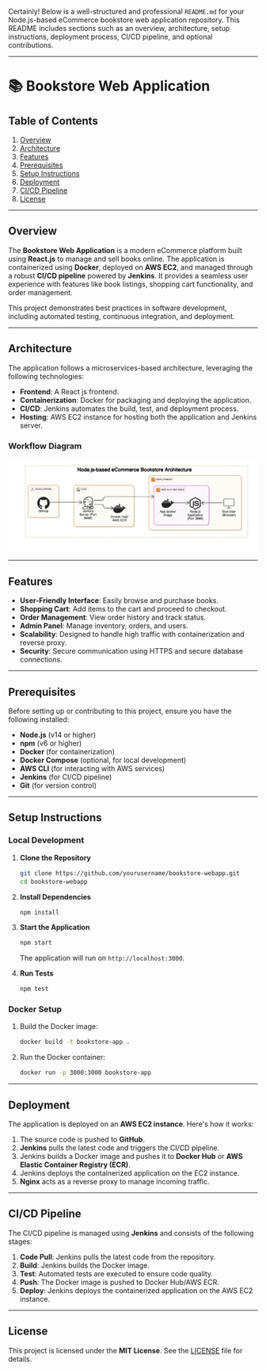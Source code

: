 Certainly! Below is a well-structured and professional `README.md` for your Node.js-based eCommerce bookstore web application repository. This README includes sections such as an overview, architecture, setup instructions, deployment process, CI/CD pipeline, and optional contributions.

---

# 📚 Bookstore Web Application

## Table of Contents
1. [Overview](#overview)
2. [Architecture](#architecture)
3. [Features](#features)
4. [Prerequisites](#prerequisites)
5. [Setup Instructions](#setup-instructions)
6. [Deployment](#deployment)
7. [CI/CD Pipeline](#ci-cd-pipeline)
10. [License](#license)

---

## Overview

The **Bookstore Web Application** is a modern eCommerce platform built using **React.js** to manage and sell books online. The application is containerized using **Docker**, deployed on **AWS EC2**, and managed through a robust **CI/CD pipeline** powered by **Jenkins**. It provides a seamless user experience with features like book listings, shopping cart functionality, and order management.

This project demonstrates best practices in software development, including automated testing, continuous integration, and deployment.

---

## Architecture

The application follows a microservices-based architecture, leveraging the following technologies:

- **Frontend**: A React js frontend.
- **Containerization**: Docker for packaging and deploying the application.
- **CI/CD**: Jenkins automates the build, test, and deployment process.
- **Hosting**: AWS EC2 instance for hosting both the application and Jenkins server.

### Workflow Diagram
![Infrastructure Architecture](bookstore.png)


---

## Features

- **User-Friendly Interface**: Easily browse and purchase books.
- **Shopping Cart**: Add items to the cart and proceed to checkout.
- **Order Management**: View order history and track status.
- **Admin Panel**: Manage inventory, orders, and users.
- **Scalability**: Designed to handle high traffic with containerization and reverse proxy.
- **Security**: Secure communication using HTTPS and secure database connections.

---

## Prerequisites

Before setting up or contributing to this project, ensure you have the following installed:

- **Node.js** (v14 or higher)
- **npm** (v6 or higher)
- **Docker** (for containerization)
- **Docker Compose** (optional, for local development)
- **AWS CLI** (for interacting with AWS services)
- **Jenkins** (for CI/CD pipeline)
- **Git** (for version control)

---

## Setup Instructions

### Local Development

1. **Clone the Repository**
   ```bash
   git clone https://github.com/yourusername/bookstore-webapp.git
   cd bookstore-webapp
   ```

2. **Install Dependencies**
   ```bash
   npm install
   ```

3. **Start the Application**
   ```bash
   npm start
   ```
   The application will run on `http://localhost:3000`.

4. **Run Tests**
   ```bash
   npm test
   ```

### Docker Setup

1. Build the Docker image:
   ```bash
   docker build -t bookstore-app .
   ```

2. Run the Docker container:
   ```bash
   docker run -p 3000:3000 bookstore-app
   ```

---

## Deployment

The application is deployed on an **AWS EC2 instance**. Here's how it works:

1. The source code is pushed to **GitHub**.
2. **Jenkins** pulls the latest code and triggers the CI/CD pipeline.
3. Jenkins builds a Docker image and pushes it to **Docker Hub** or **AWS Elastic Container Registry (ECR)**.
4. Jenkins deploys the containerized application on the EC2 instance.
5. **Nginx** acts as a reverse proxy to manage incoming traffic.

---

## CI/CD Pipeline

The CI/CD pipeline is managed using **Jenkins** and consists of the following stages:

1. **Code Pull**: Jenkins pulls the latest code from the repository.
2. **Build**: Jenkins builds the Docker image.
3. **Test**: Automated tests are executed to ensure code quality.
4. **Push**: The Docker image is pushed to Docker Hub/AWS ECR.
5. **Deploy**: Jenkins deploys the containerized application on the AWS EC2 instance.

---

## License

This project is licensed under the **MIT License**. See the [LICENSE](LICENSE) file for details.
